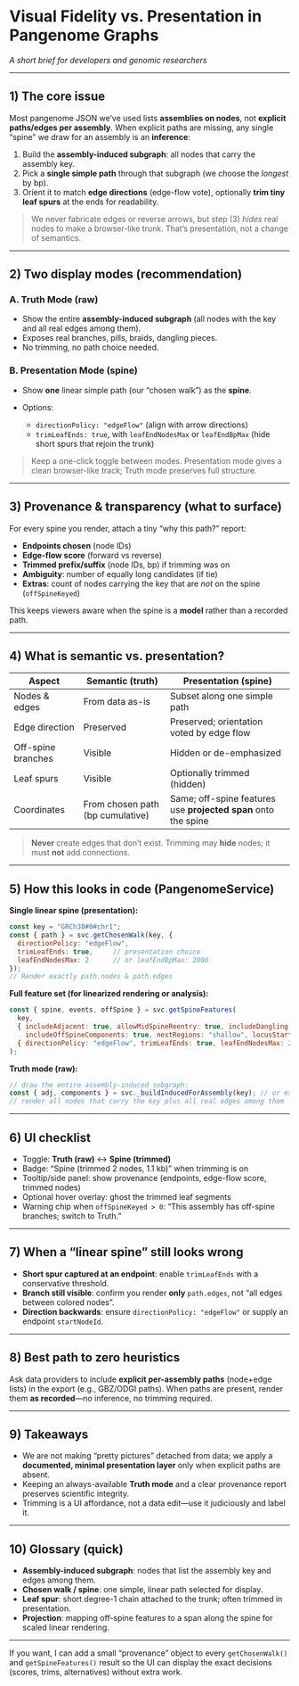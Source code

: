 # Visual Fidelity vs. Presentation in Pangenome Graphs

*A short brief for developers and genomic researchers*

---

## 1) The core issue

Most pangenome JSON we’ve used lists **assemblies on nodes**, not **explicit paths/edges per assembly**.
When explicit paths are missing, any single “spine” we draw for an assembly is an **inference**:

1. Build the **assembly-induced subgraph**: all nodes that carry the assembly key.
2. Pick a **single simple path** through that subgraph (we choose the *longest* by bp).
3. Orient it to match **edge directions** (edge-flow vote), optionally **trim tiny leaf spurs** at the ends for readability.

> We never fabricate edges or reverse arrows, but step (3) *hides* real nodes to make a browser-like trunk. That’s presentation, not a change of semantics.

---

## 2) Two display modes (recommendation)

### A. Truth Mode (raw)

* Show the entire **assembly-induced subgraph** (all nodes with the key and all real edges among them).
* Exposes real branches, pills, braids, dangling pieces.
* No trimming, no path choice needed.

### B. Presentation Mode (spine)

* Show **one** linear simple path (our “chosen walk”) as the **spine**.
* Options:

  * `directionPolicy: "edgeFlow"` (align with arrow directions)
  * `trimLeafEnds: true`, with `leafEndNodesMax` or `leafEndBpMax` (hide short spurs that rejoin the trunk)

> Keep a one-click toggle between modes. Presentation mode gives a clean browser-like track; Truth mode preserves full structure.

---

## 3) Provenance & transparency (what to surface)

For every spine you render, attach a tiny “why this path?” report:

* **Endpoints chosen** (node IDs)
* **Edge-flow score** (forward vs reverse)
* **Trimmed prefix/suffix** (node IDs, bp) if trimming was on
* **Ambiguity**: number of equally long candidates (if tie)
* **Extras**: count of nodes carrying the key that are *not* on the spine (`offSpineKeyed`)

This keeps viewers aware when the spine is a **model** rather than a recorded path.

---

## 4) What is semantic vs. presentation?

| Aspect             | Semantic (truth)                 | Presentation (spine)                                           |
| ------------------ | -------------------------------- | -------------------------------------------------------------- |
| Nodes & edges      | From data as-is                  | Subset along one simple path                                   |
| Edge direction     | Preserved                        | Preserved; orientation voted by edge flow                      |
| Off-spine branches | Visible                          | Hidden or de-emphasized                                        |
| Leaf spurs         | Visible                          | Optionally trimmed (hidden)                                    |
| Coordinates        | From chosen path (bp cumulative) | Same; off-spine features use **projected span** onto the spine |

> **Never** create edges that don’t exist. Trimming may **hide** nodes; it must **not** add connections.

---

## 5) How this looks in code (PangenomeService)

**Single linear spine (presentation):**

```js
const key = "GRCh38#0#chr1";
const { path } = svc.getChosenWalk(key, {
  directionPolicy: "edgeFlow",
  trimLeafEnds: true,     // presentation choice
  leafEndNodesMax: 2      // or leafEndBpMax: 2000
});
// Render exactly path.nodes & path.edges
```

**Full feature set (for linearized rendering or analysis):**

```js
const { spine, events, offSpine } = svc.getSpineFeatures(
  key,
  { includeAdjacent: true, allowMidSpineReentry: true, includeDangling: true,
    includeOffSpineComponents: true, nestRegions: "shallow", locusStartBp: locus.start },
  { directionPolicy: "edgeFlow", trimLeafEnds: true, leafEndNodesMax: 2 }
);
```

**Truth mode (raw):**

```js
// draw the entire assembly-induced subgraph:
const { adj, components } = svc._buildInducedForAssembly(key); // or expose a public wrapper
// render all nodes that carry the key plus all real edges among them
```

---

## 6) UI checklist

* Toggle: **Truth (raw)** ↔ **Spine (trimmed)**
* Badge: “Spine (trimmed 2 nodes, 1.1 kb)” when trimming is on
* Tooltip/side panel: show provenance (endpoints, edge-flow score, trimmed nodes)
* Optional hover overlay: ghost the trimmed leaf segments
* Warning chip when `offSpineKeyed > 0`: “This assembly has off-spine branches; switch to Truth.”

---

## 7) When a “linear spine” still looks wrong

* **Short spur captured at an endpoint**: enable `trimLeafEnds` with a conservative threshold.
* **Branch still visible**: confirm you render **only** `path.edges`, not “all edges between colored nodes”.
* **Direction backwards**: ensure `directionPolicy: "edgeFlow"` or supply an endpoint `startNodeId`.

---

## 8) Best path to zero heuristics

Ask data providers to include **explicit per-assembly paths** (node+edge lists) in the export (e.g., GBZ/ODGI paths).
When paths are present, render them **as recorded**—no inference, no trimming required.

---

## 9) Takeaways

* We are not making “pretty pictures” detached from data; we apply a **documented, minimal presentation layer** only when explicit paths are absent.
* Keeping an always-available **Truth mode** and a clear provenance report preserves scientific integrity.
* Trimming is a UI affordance, not a data edit—use it judiciously and label it.

---

## 10) Glossary (quick)

* **Assembly-induced subgraph**: nodes that list the assembly key and edges among them.
* **Chosen walk / spine**: one simple, linear path selected for display.
* **Leaf spur**: short degree-1 chain attached to the trunk; often trimmed in presentation.
* **Projection**: mapping off-spine features to a span along the spine for scaled linear rendering.

---

If you want, I can add a small “provenance” object to every `getChosenWalk()` and `getSpineFeatures()` result so the UI can display the exact decisions (scores, trims, alternatives) without extra work.
